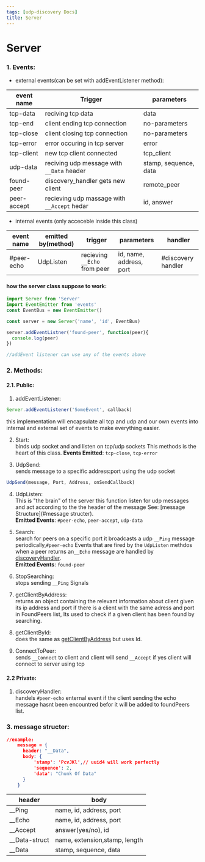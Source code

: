 ```yaml
---
tags: [udp-discovery Docs]
title: Server
---
```


# Server

### 1. Events: 
- external events(can be set with addEventListener method):

| event name  | Trigger                                                       |parameters
|-------------|---------------------------------------------------------------|--------------------------------
| tcp-data    |reciving tcp data                                              | data
| tcp-end     |client ending tcp connection                                   | no-parameters
| tcp-close   |client closing tcp connection                                  | no-parameters
| tcp-error   |error occuring in tcp server                                   | error
| tcp-client  |new tcp client connected                                       | tcp_client
| udp-data    |reciving udp message with ```__Data``` header                  | stamp, sequence, data
| found-peer  |discovery_handler gets new client                              | remote_peer
| peer-accept |recieving udp massage with ```__Accept``` hedar                | id, answer

- internal events (only acceceble inside this class)

| event name    | emitted by(method)   | trigger                         | parameters             | handler
|---------------|----------------------|---------------------------------|------------------------|----------------------
| #peer-echo    | UdpListen            | recieving ```__Echo``` from peer| id, name, address, port| #discovery handler

#### how the server class suppose to work:
```javascript
import Server from 'Server'
import EventEmitter from 'events'
const EventBus = new EventEmitter()

const server = new Server('name', 'id', EventBus)

server.addEventListner('found-peer', function(peer){
  console.log(peer)
})

//addEvent listener can use any of the events above
```

### 2. Methods:
#### 2.1. Public:
  1. addEventListener:
  ```javascript
  Server.addEventListener('SomeEvent', callback)
  ```
  this implementation will encapsulate all tcp and udp and our own events into internal and external set of events to make everything easier.
  
  2. Start:<br/>
  binds udp socket and and listen on tcp/udp sockets This methods is the heart of this class.
  **Events Emitted**: ```tcp-close```, ```tcp-error```

  3. UdpSend:<br/>
  sends message to a specific address:port using the udp socket
  ```javascript
  UdpSend(message, Port, Address, onSendCallback)
  ```
  4. UdpListen:<br/>
  This is "the brain" of the server this function listen for udp messages and act according to the the header of the message See: [message Structure](#message structer).<br/>
  **Emitted Events**: ```#peer-echo```, ```peer-accept```, ```udp-data```

  5. Search:<br/>
  search for peers on a specific port 
  it broadcasts a udp ```__Ping``` message  periodically,```#peer-echo``` Events that are fired by the ```UdpListen``` methdos when a peer returns an```__Echo``` message are handled by [discoveryHandler](#discoveryHandler).<br/>
  **Emitted Events**: ```found-peer```

  6. StopSearching:<br/>
    stops sending ```__Ping``` Signals
    
  7. getClientByAddress:<br/>
    returns an object containing the relevant information about client given its ip address and port if there is a client with the same adress and port
    in FoundPeers list, Its used to check if a given client has been found by searching.
  
  8. getClientById:<br/>
  does the same as [getClientByAddress](#getClientByAddress) but uses Id.
  
  9. ConnectToPeer:<br/>
  sends ```__Connect``` to client and client will send ```__Accept``` if yes client will connect to server using tcp

#### 2.2 Private:
  1. discoveryHandler:<br/>
    handels ```#peer-echo``` enternal event if the client sending the echo message hasnt been encountred befor it will be added to foundPeers list. 
    
### 3. message structer:
```json
//example:
    message = {
      header: "__Data",
      body: {
          'stamp': 'PcvJKl',// uuid4 will work perfectly
          'sequence': 2,
          'data': "Chunk Of Data" 
      }
    }
```
|header         |body                            |
|---------------|--------------------------------|
| __Ping        |name, id, address, port         |
| __Echo        |name, id, address, port         |
| __Accept      |answer(yes/no), id              |
| __Data-struct |name, extension,stamp, length   |
| __Data        |stamp, sequence, data           |


